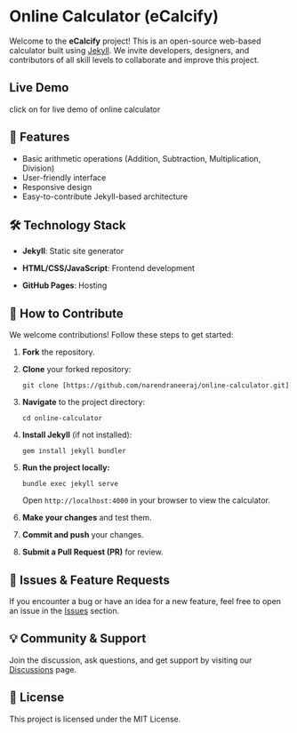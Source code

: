 <h1 data-pm-slice="1 1 []">Online Calculator (eCalcify)</h1>
<p>Welcome to the <strong>eCalcify</strong>&nbsp;project! This is an open-source web-based calculator built using <a href="https://jekyllrb.com/">Jekyll</a>. We invite developers, designers, and contributors of all skill levels to collaborate and improve this project.</p>
<h2>Live Demo</h2>
click on for live demo of online calculator <http://ecalcify.com/>
<h2>🚀 Features</h2>
<ul data-spread="false">
<li>Basic arithmetic operations (Addition, Subtraction, Multiplication, Division)</li>
<li>User-friendly interface</li>
<li>Responsive design</li>
<li>Easy-to-contribute Jekyll-based architecture</li>
</ul>
<h2>🛠️ Technology Stack</h2>
<ul data-spread="false">
<li>
<p><strong>Jekyll</strong>: Static site generator</p>
</li>
<li>
<p><strong>HTML/CSS/JavaScript</strong>: Frontend development</p>
</li>
<li>
<p><strong>GitHub Pages</strong>: Hosting</p>
</li>
</ul>
<h2>🎯 How to Contribute</h2>
<p>We welcome contributions! Follow these steps to get started:</p>
<ol start="1" data-spread="false">
<li>
<p><strong>Fork</strong> the repository.</p>
</li>
<li>
<p><strong>Clone</strong> your forked repository:</p>
<pre><code>git clone [https://github.com/narendraneeraj/online-calculator.git]</code></pre>
</li>
<li>
<p><strong>Navigate</strong> to the project directory:</p>
<pre><code>cd online-calculator</code></pre>
</li>
<li>
<p><strong>Install Jekyll</strong> (if not installed):</p>
<pre><code>gem install jekyll bundler</code></pre>
</li>
<li>
<p><strong>Run the project locally:</strong></p>
<pre><code>bundle exec jekyll serve</code></pre>
<p>Open <code>http://localhost:4000</code> in your browser to view the calculator.</p>
</li>
<li>
<p><strong>Make your changes</strong> and test them.</p>
</li>
<li>
<p><strong>Commit and push</strong> your changes.</p>
</li>
<li>
<p><strong>Submit a Pull Request (PR)</strong> for review.</p>
</li>
</ol>
<h2>📌 Issues &amp; Feature Requests</h2>
<p>If you encounter a bug or have an idea for a new feature, feel free to open an issue in the <a href="https://github.com/YOUR-REPO/issues">Issues</a> section.</p>
<h2>💡 Community &amp; Support</h2>
<p>Join the discussion, ask questions, and get support by visiting our <a href="https://github.com/YOUR-REPO/discussions">Discussions</a> page.</p>
<h2>📜 License</h2>
<p>This project is licensed under the <a>MIT License</a>.</p>
